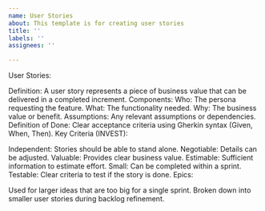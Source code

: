 ```yaml
---
name: User Stories
about: This template is for creating user stories
title: ''
labels: ''
assignees: ''

---
```


User Stories:

Definition: A user story represents a piece of business value that can be delivered in a completed increment.
Components:
Who: The persona requesting the feature.
What: The functionality needed.
Why: The business value or benefit.
Assumptions: Any relevant assumptions or dependencies.
Definition of Done: Clear acceptance criteria using Gherkin syntax (Given, When, Then).
Key Criteria (INVEST):

Independent: Stories should be able to stand alone.
Negotiable: Details can be adjusted.
Valuable: Provides clear business value.
Estimable: Sufficient information to estimate effort.
Small: Can be completed within a sprint.
Testable: Clear criteria to test if the story is done.
Epics:

Used for larger ideas that are too big for a single sprint.
Broken down into smaller user stories during backlog refinement.
